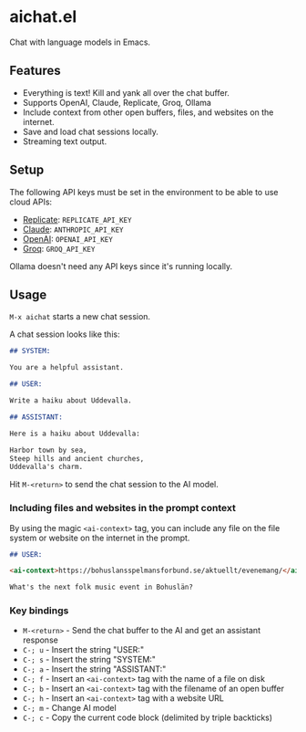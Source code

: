 # aichat.el

Chat with language models in Emacs.

## Features

* Everything is text! Kill and yank all over the chat buffer.
* Supports OpenAI, Claude, Replicate, Groq, Ollama
* Include context from other open buffers, files, and websites on the internet.
* Save and load chat sessions locally.
* Streaming text output.

## Setup

The following API keys must be set in the environment to be able to use cloud APIs:

* [Replicate](https://replicate.com/): `REPLICATE_API_KEY`
* [Claude](https://claude.ai/): `ANTHROPIC_API_KEY`
* [OpenAI](https://chatgpt.com/): `OPENAI_API_KEY`
* [Groq](https://groq.com/): `GROQ_API_KEY`

Ollama doesn't need any API keys since it's running locally.

## Usage

`M-x aichat` starts a new chat session.

A chat session looks like this:

``` markdown
## SYSTEM:

You are a helpful assistant.

## USER:

Write a haiku about Uddevalla.

## ASSISTANT:

Here is a haiku about Uddevalla:

Harbor town by sea,
Steep hills and ancient churches,
Uddevalla's charm.
```

Hit `M-<return>` to send the chat session to the AI model.

### Including files and websites in the prompt context

By using the magic `<ai-context>` tag, you can include any file on the file system or website on the internet in the prompt.

``` markdown
## USER:

<ai-context>https://bohuslansspelmansforbund.se/aktuellt/evenemang/</ai-context>

What's the next folk music event in Bohuslän?
```

### Key bindings

* `M-<return>` - Send the chat buffer to the AI and get an assistant response
* `C-; u` - Insert the string "USER:"
* `C-; s` - Insert the string "SYSTEM:"
* `C-; a` - Insert the string "ASSISTANT:"
* `C-; f` - Insert an `<ai-context>` tag with the name of a file on disk
* `C-; b` - Insert an `<ai-context>` tag with the filename of an open buffer
* `C-; h` - Insert an `<ai-context>` tag with a website URL
* `C-; m` - Change AI model
* `C-; c` - Copy the current code block (delimited by triple backticks)
